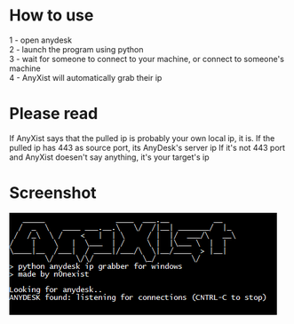 # How to use
1 - open anydesk<br>
2 - launch the program using python<br>
3 - wait for someone to connect to your machine, or connect to someone's machine<br>
4 - AnyXist will automatically grab their ip<br>

# Please read
If AnyXist says that the pulled ip is probably your own local ip, it is.
If the pulled ip has 443 as source port, its AnyDesk's server ip
If it's not 443 port and AnyXist doesen't say anything, it's your target's ip

# Screenshot
![alt-text](https://github.com/n0nexist/AnyXist/blob/main/screenshot.PNG?raw=true)
